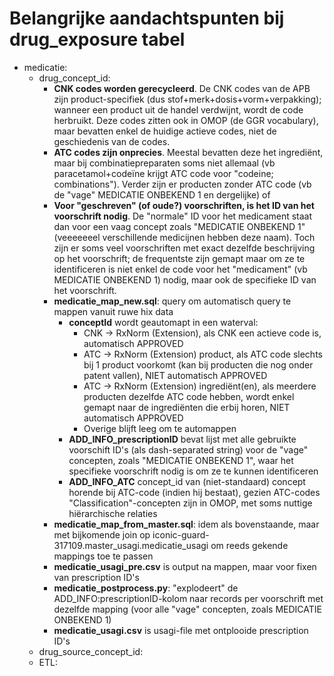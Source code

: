 # Belangrijke aandachtspunten bij drug_exposure tabel

- medicatie:
  - drug_concept_id:
    - **CNK codes worden gerecycleerd**. De CNK codes van de APB zijn product-specifiek (dus stof+merk+dosis+vorm+verpakking); wanneer een product uit de handel verdwijnt, wordt de code herbruikt. Deze codes zitten ook in OMOP (de GGR vocabulary), maar bevatten enkel de huidige actieve codes, niet de geschiedenis van de codes.
    - **ATC codes zijn onprecies**. Meestal bevatten deze het ingrediënt, maar bij combinatiepreparaten soms niet allemaal (vb paracetamol+codeïne krijgt ATC code voor "codeine; combinations"). Verder zijn er producten zonder ATC code (vb de "vage" MEDICATIE ONBEKEND 1 en dergelijke) of 
    - **Voor "geschreven" (of oude?) voorschriften, is het ID van het voorschrift nodig**. De "normale" ID voor het medicament staat dan voor een vaag concept zoals "MEDICATIE ONBEKEND 1" (veeeeeeel verschillende medicijnen hebben deze naam). Toch zijn er soms veel voorschriften met exact dezelfde beschrijving op het voorschrift; de frequentste zijn gemapt maar om ze te identificeren is niet enkel de code voor het "medicament" (vb MEDICATIE ONBEKEND 1) nodig, maar ook de specifieke ID van het voorschrift.
    - **medicatie_map_new.sql**: query om automatisch query te mappen vanuit ruwe hix data
      - **conceptId** wordt geautomapt in een waterval:
        - CNK -> RxNorm (Extension), als CNK een actieve code is, automatisch APPROVED
        - ATC -> RxNorm (Extension) product, als ATC code slechts bij 1 product voorkomt (kan bij producten die nog onder patent vallen), NIET automatisch APPROVED
        - ATC -> RxNorm (Extension) ingrediënt(en), als meerdere producten dezelfde ATC code hebben, wordt enkel gemapt naar de ingrediënten die erbij horen, NIET automatisch APPROVED
        - Overige blijft leeg om te automappen
      - **ADD_INFO_prescriptionID** bevat lijst met alle gebruikte voorschift ID's (als dash-separated string) voor de "vage" concepten, zoals "MEDICATIE ONBEKEND 1", waar het specifieke voorschrift nodig is om ze te kunnen identificeren
      - **ADD_INFO_ATC** concept_id van (niet-standaard) concept horende bij ATC-code (indien hij bestaat), gezien ATC-codes "Classification"-concepten zijn in OMOP, met soms nuttige hiërarchische relaties
    - **medicatie_map_from_master.sql**: idem als bovenstaande, maar met bijkomende join op iconic-guard-317109.master_usagi.medicatie_usagi om reeds gekende mappings toe te passen
    - **medicatie_usagi_pre.csv** is output na mappen, maar voor fixen van prescription ID's
    - **medicatie_postprocess.py**: "explodeert" de ADD_INFO:prescriptionID-kolom naar records per voorschrift met dezelfde mapping (voor alle "vage" concepten, zoals MEDICATIE ONBEKEND 1)
    - **medicatie_usagi.csv** is usagi-file met ontplooide prescription ID's
  - drug_source_concept_id:
  - ETL:
